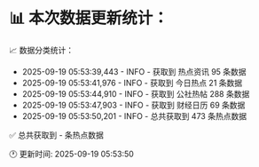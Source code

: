 📊 本次数据更新统计：
==========================

📈 数据分类统计：
- 2025-09-19 05:53:39,443 - INFO - 获取到 热点资讯 95 条数据
- 2025-09-19 05:53:41,976 - INFO - 获取到 今日热点 21 条数据
- 2025-09-19 05:53:44,910 - INFO - 获取到 公社热帖 288 条数据
- 2025-09-19 05:53:47,903 - INFO - 获取到 财经日历 69 条数据
- 2025-09-19 05:53:50,201 - INFO - 总共获取到 473 条热点数据

✅ 总共获取到 - 条热点数据

🕐 更新时间: 2025-09-19 05:53:50
